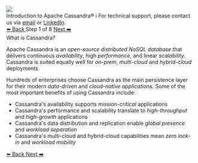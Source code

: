 <!-- TOP -->
<div class="top">
  <img src="https://datastax-academy.github.io/katapod-shared-assets/images/ds-academy-logo.svg" />
  <div class="scenario-title-section">
    <span class="scenario-title">Introduction to Apache Cassandra®</span>
    <span class="scenario-subtitle">ℹ️ For technical support, please contact us via <a href="mailto:aleksandr.volochnev@datastax.com">email</a> or <a href="https://dtsx.io/aleks">LinkedIn</a>.</span> 
  </div>
</div>

<!-- NAVIGATION -->
<div id="navigation-top" class="navigation-top">
 <a href='command:katapod.loadPage?[{"step":"intro"}]'
   class="btn btn-dark navigation-top-left">⬅️ Back
 </a>
<span class="step-count"> Step 1 of 8</span>
 <a href='command:katapod.loadPage?[{"step":"step2"}]' 
    class="btn btn-dark navigation-top-right">Next ➡️
  </a>
</div>

<!-- CONTENT -->

<div class="step-title">What is Cassandra?</div>

Apache Cassandra is an *open-source* *distributed NoSQL database* that delivers 
continuous *availability*, high *performance*, and linear *scalability*. Cassandra is suited equally well for 
*on-prem*, *multi-cloud* and *hybrid-cloud* deployments.

Hundreds of enterprises choose Cassandra as the main persistence layer for their modern *data-driven* and *cloud-native applications*. 
Some of the most important benefits of using Cassandra include:
- Cassandra's availability supports *mission-critical* applications 
- Cassandra's performance and scalability translate to *high-throughput* and *high-growth* applications 
- Cassandra's data distribution and replication enable *global presence* and *workload separation*  
- Cassandra's multi-cloud and hybrid-cloud capabilities mean *zero lock-in* and *workload mobility*

<!-- NAVIGATION -->
<div id="navigation-bottom" class="navigation-bottom">
 <a href='command:katapod.loadPage?[{"step":"intro"}]'
   class="btn btn-dark navigation-bottom-left">⬅️ Back
 </a>
 <a href='command:katapod.loadPage?[{"step":"step2"}]'
    class="btn btn-dark navigation-bottom-right">Next ➡️
  </a>
</div>
